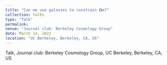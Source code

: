 ```yaml
---
title: "Can we use galaxies to constrain 𝛀m?"
collection: talks
type: "Talk"
permalink:
venue: "Journal club: Berkeley Cosmology Group"
date: March 14, 2023
location: "UC Berkeley, Berkeley, CA, US"
---
```


Talk, Journal club: Berkeley Cosmology Group, UC Berkeley, Berkeley, CA, US
